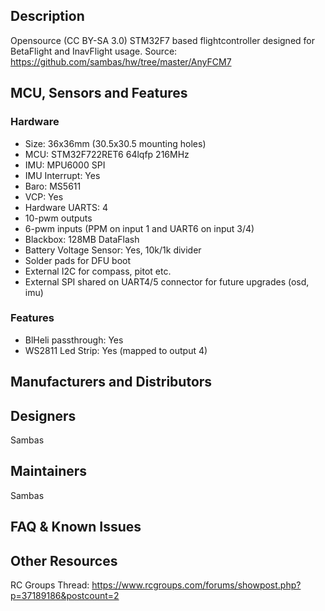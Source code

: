 ## Description

Opensource (CC BY-SA 3.0) STM32F7 based flightcontroller designed for BetaFlight and InavFlight usage.
Source: https://github.com/sambas/hw/tree/master/AnyFCM7

## MCU, Sensors and Features

### Hardware
  - Size: 36x36mm (30.5x30.5 mounting holes)
  - MCU: STM32F722RET6 64lqfp 216MHz
  - IMU: MPU6000 SPI
  - IMU Interrupt: Yes
  - Baro: MS5611
  - VCP: Yes
  - Hardware UARTS: 4
  - 10-pwm outputs
  - 6-pwm inputs (PPM on input 1 and UART6 on input 3/4)
  - Blackbox: 128MB DataFlash
  - Battery Voltage Sensor: Yes, 10k/1k divider
  - Solder pads for DFU boot
  - External I2C for compass, pitot etc.
  - External SPI shared on UART4/5 connector for future upgrades (osd, imu)

### Features
  - BlHeli passthrough: Yes
  - WS2811 Led Strip: Yes (mapped to output 4)

## Manufacturers and Distributors

## Designers
Sambas

## Maintainers
Sambas

## FAQ & Known Issues

## Other Resources

RC Groups Thread: https://www.rcgroups.com/forums/showpost.php?p=37189186&postcount=2